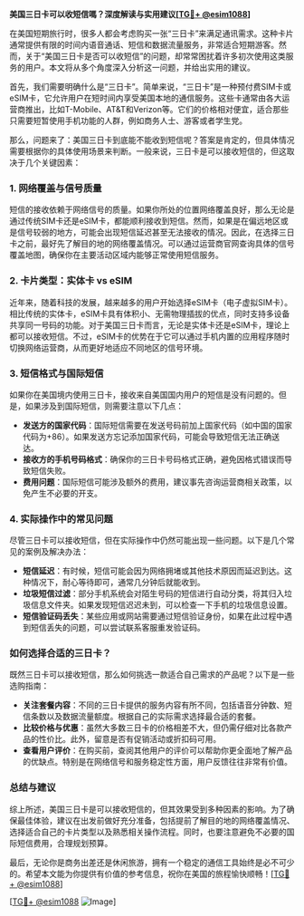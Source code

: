 **美国三日卡可以收短信嗎？深度解读与实用建议[[TG💪+ @esim1088](https://t.me/s/esim1088)]**

在美国短期旅行时，很多人都会考虑购买一张“三日卡”来满足通讯需求。这种卡片通常提供有限的时间内语音通话、短信和数据流量服务，非常适合短期游客。然而，关于“美国三日卡是否可以收短信”的问题，却常常困扰着许多初次使用这类服务的用户。本文将从多个角度深入分析这一问题，并给出实用的建议。

首先，我们需要明确什么是“三日卡”。简单来说，“三日卡”是一种预付费SIM卡或eSIM卡，它允许用户在短时间内享受美国本地的通信服务。这些卡通常由各大运营商推出，比如T-Mobile、AT&T和Verizon等。它们的价格相对便宜，适合那些只需要短暂使用手机功能的人群，例如商务人士、游客或者学生党。

那么，问题来了：美国三日卡到底能不能收到短信呢？答案是肯定的，但具体情况需要根据你的具体使用场景来判断。一般来说，三日卡是可以接收短信的，但这取决于几个关键因素：

### **1. 网络覆盖与信号质量**
短信的接收依赖于网络信号的质量。如果你所处的位置网络覆盖良好，那么无论是通过传统SIM卡还是eSIM卡，都能顺利接收到短信。然而，如果是在偏远地区或是信号较弱的地方，可能会出现短信延迟甚至无法接收的情况。因此，在选择三日卡之前，最好先了解目的地的网络覆盖情况。可以通过运营商官网查询具体的信号覆盖地图，确保你在主要活动区域内能够正常使用短信服务。

### **2. 卡片类型：实体卡 vs eSIM**
近年来，随着科技的发展，越来越多的用户开始选择eSIM卡（电子虚拟SIM卡）。相比传统的实体卡，eSIM卡具有体积小、无需物理插拔的优点，同时支持多设备共享同一号码的功能。对于美国三日卡而言，无论是实体卡还是eSIM卡，理论上都可以接收短信。不过，eSIM卡的优势在于它可以通过手机内置的应用程序随时切换网络运营商，从而更好地适应不同地区的信号环境。

### **3. 短信格式与国际短信**
如果你在美国境内使用三日卡，接收来自美国国内用户的短信是没有问题的。但是，如果涉及到国际短信，则需要注意以下几点：
- **发送方的国家代码**：国际短信需要在发送号码前加上国家代码（如中国的国家代码为+86）。如果发送方忘记添加国家代码，可能会导致短信无法正确送达。
- **接收方的手机号码格式**：确保你的三日卡号码格式正确，避免因格式错误而导致短信失败。
- **费用问题**：国际短信可能涉及额外的费用，建议事先咨询运营商相关政策，以免产生不必要的开支。

### **4. 实际操作中的常见问题**
尽管三日卡可以接收短信，但在实际操作中仍然可能出现一些问题。以下是几个常见的案例及解决办法：
- **短信延迟**：有时候，短信可能会因为网络拥堵或其他技术原因而延迟到达。这种情况下，耐心等待即可，通常几分钟后就能收到。
- **垃圾短信过滤**：部分手机系统会对陌生号码的短信进行自动分类，将其归入垃圾信息文件夹。如果发现短信迟迟未到，可以检查一下手机的垃圾信息设置。
- **短信验证码丢失**：某些应用或网站需要通过短信验证身份，如果在此过程中遇到短信丢失的问题，可以尝试联系客服重发验证码。

### **如何选择合适的三日卡？**
既然三日卡可以接收短信，那么如何挑选一款适合自己需求的产品呢？以下是一些选购指南：
- **关注套餐内容**：不同的三日卡提供的服务内容有所不同，包括语音分钟数、短信条数以及数据流量额度。根据自己的实际需求选择最合适的套餐。
- **比较价格与优惠**：虽然大多数三日卡的价格相差不大，但仍需仔细对比各款产品的性价比。此外，留意是否有促销活动或折扣码可用。
- **查看用户评价**：在购买前，查阅其他用户的评价可以帮助你更全面地了解产品的优缺点。特别是在网络信号和服务稳定性方面，用户反馈往往非常有价值。

### **总结与建议**
综上所述，美国三日卡是可以接收短信的，但其效果受到多种因素的影响。为了确保最佳体验，建议在出发前做好充分准备，包括提前了解目的地的网络覆盖情况、选择适合自己的卡片类型以及熟悉相关操作流程。同时，也要注意避免不必要的国际短信费用，合理规划预算。

最后，无论你是商务出差还是休闲旅游，拥有一个稳定的通信工具始终是必不可少的。希望本文能为你提供有价值的参考信息，祝你在美国的旅程愉快顺畅！[[TG💪+ @esim1088](https://t.me/s/esim1088)]

[[TG💪+ @esim1088](https://t.me/s/esim1088) ![Image](https://i.postimg.cc/4NQfJmqS/Snipaste-2025-05-13-00-14-12.png)]